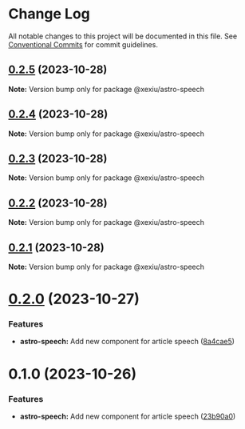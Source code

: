 # Change Log

All notable changes to this project will be documented in this file.
See [Conventional Commits](https://conventionalcommits.org) for commit guidelines.

## [0.2.5](https://github.com/xexiu/astro-components/compare/@xexiu/astro-speech@0.2.4...@xexiu/astro-speech@0.2.5) (2023-10-28)

**Note:** Version bump only for package @xexiu/astro-speech





## [0.2.4](https://github.com/xexiu/astro-components/compare/@xexiu/astro-speech@0.2.3...@xexiu/astro-speech@0.2.4) (2023-10-28)

**Note:** Version bump only for package @xexiu/astro-speech





## [0.2.3](https://github.com/xexiu/astro-components/compare/@xexiu/astro-speech@0.2.2...@xexiu/astro-speech@0.2.3) (2023-10-28)

**Note:** Version bump only for package @xexiu/astro-speech





## [0.2.2](https://github.com/xexiu/astro-components/compare/@xexiu/astro-speech@0.2.1...@xexiu/astro-speech@0.2.2) (2023-10-28)

**Note:** Version bump only for package @xexiu/astro-speech





## [0.2.1](https://github.com/xexiu/astro-components/compare/@xexiu/astro-speech@0.2.0...@xexiu/astro-speech@0.2.1) (2023-10-28)

**Note:** Version bump only for package @xexiu/astro-speech





# [0.2.0](https://github.com/xexiu/astro-components/compare/@xexiu/astro-speech@0.1.0...@xexiu/astro-speech@0.2.0) (2023-10-27)


### Features

* **astro-speech:** Add new component for article speech ([8a4cae5](https://github.com/xexiu/astro-components/commit/8a4cae588530d3ac88f5298f7a2265572d3ef92d))





# 0.1.0 (2023-10-26)


### Features

* **astro-speech:** Add new component for article speech ([23b90a0](https://github.com/xexiu/astro-components/commit/23b90a0dc9cb946a3511c5a6dc70a16a65b4de3d))
